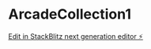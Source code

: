 # ArcadeCollection1

[Edit in StackBlitz next generation editor ⚡️](https://stackblitz.com/~/github.com/Akwehbi/ArcadeCollection1)